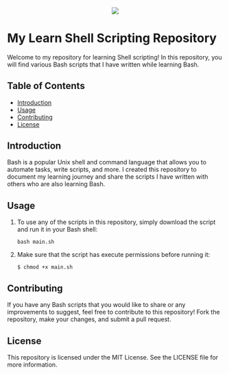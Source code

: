 <h3 align="center">
<img src="https://cdn.rawgit.com/odb/official-bash-logo/master/assets/Logos/Identity/PNG/BASH_logo-transparent-bg-color.png">
</h3>

# My Learn Shell Scripting Repository

Welcome to my repository for learning Shell scripting! In this repository, you will find various Bash scripts that I have written while learning Bash.

## Table of Contents

- [Introduction](#introduction)
- [Usage](#usage)
- [Contributing](#contributing)
- [License](#license)

## Introduction

Bash is a popular Unix shell and command language that allows you to automate tasks, write scripts, and more. 
I created this repository to document my learning journey and share the scripts I have written with others who are also learning Bash.

## Usage

1. To use any of the scripts in this repository, simply download the script and run it in your Bash shell:

    ```bash main.sh ```

2. Make sure that the script has execute permissions before running it:

    ```$ chmod +x main.sh ```

## Contributing
If you have any Bash scripts that you would like to share or any improvements to suggest, feel free to contribute to this repository! Fork the repository, make your changes, and submit a pull request.

## License
This repository is licensed under the MIT License. See the LICENSE file for more information.
